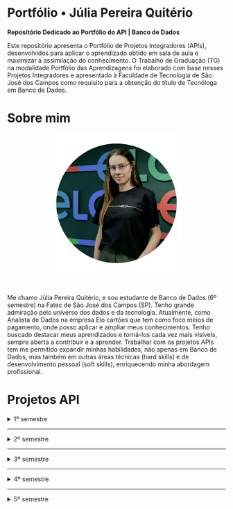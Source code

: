 # Portfólio •  Júlia Pereira Quitério

__Repositório Dedicado ao Portfólio do API | Banco de Dados__

Este repositório apresenta o Portfólio de Projetos Integradores (APIs), desenvolvidos para aplicar o aprendizado obtido em sala de aula e maximizar a assimilação do conhecimento. O Trabalho de Graduação (TG) na modalidade Portfólio das Aprendizagens foi elaborado com base nesses Projetos Integradores e apresentado à Faculdade de Tecnologia de São José dos Campos como requisito para a obtenção do título de Tecnóloga em Banco de Dados.


# Sobre mim


<p align="center"><img src="julia.png" width="300" height="320" alt="Imagem de Júlia"></p>

<br>

Me chamo Júlia Pereira Quitério, e sou estudante de Banco de Dados (6º semestre) na Fatec de São José dos Campos (SP). Tenho grande admiração pelo universo dos dados e da tecnologia. Atualmente, como Analista de Dados na empresa Elo cartões que tem como foco meios de pagamento, onde posso aplicar e ampliar meus conhecimentos. Tenho buscado destacar meus aprendizados e torná-los cada vez mais visíveis, sempre aberta a contribuir e a aprender. Trabalhar com os projetos APIs tem me permitido expandir minhas habilidades, não apenas em Banco de Dados, mas também em outras áreas técnicas (hard skills) e de desenvolvimento pessoal (soft skills), enriquecendo minha abordagem profissional.



# Projetos API


<details><summary>1º semestre</summary>


<h3> 1º semestre - 1/2022 </h3>

Parceiro Acadêmico: <a href="https://fatecsjc-prd.azurewebsites.net/">Fatec Prof. Jassen Vidal - São José dos Campos | Professor Fabiano Sabha</a>


<h4>Link do repositório:</h4>

<p align="left">
 <a href="https://github.com/juliaquiterio/GrupoCachinhos">Acesse aqui</a>
</p>

<div align="center">

<img src="mo_viagem.png" alt="Grupo Cachinhos" width="300" height="290">


</div>


<h2>Assistente Virtual de Viagens</h2>

<h3>Descrição do Projeto</h3>
Mó Viagem é uma assistente virtual feita em aplicação web desenvolvida na linguagem de programação <a href="https://www.python.org/">Python</a>, criada para auxiliar turistas a planejar roteiros de viagem. Nossa missão é mostrar aos usuários como eles podem explorar e aproveitar ao máximo as belezas de seu próprio país, muitas vezes ainda desconhecidas ou subestimadas.




<h4><li><b>Desafio Proposto</b></li></h4>
        <p align="justify">
       O professor Fabiano Sabha, que representa o nosso cliente, propôs o desafio de criar uma assistente virtual utilizando python como linguagem principal, ficando a critério do Grupo do API escoher a finalidade para tal.
        </p>




<summary><h2>Tecnologias Aplicadas</h2></summary>
<img src="https://www.tshirtgeek.com.br/wp-content/uploads/2021/03/com001.jpg" width="150" height="150">

</p>
          <a href="https://www.python.org/">Python</a>
          <p align="justify">
         O Python é uma linguagem de programação amplamente usada em aplicações da Web, desenvolvimento de software, ciência de dados e machine learning (ML).No projeto foi utilizado com um dos requisitos especificados e foi a principal linguagem para construção da aplicacão web. Abaixo tenho listadas as bibliotecas que utilizamos: </p>

<h3>Bibliotecas Python</h3>

- **SpeechRecognition**: Reconhece e interpreta fala humana.
- **PyAudio**: Interface Python para trabalhar com áudio.
- **API OpenWeather**: Acessa dados meteorológicos em tempo real.
- **Pandas**: Analisa e manipula dados.
- **Wikipédia**: Busca e recupera conteúdo da Wikipédia.
- **Requests**: Simplifica requisições HTTP.
- **Translator**: Traduz textos entre idiomas.
- **Holidays**: Informa sobre feriados em diversos países.
- **Re**: Pesquisa e manipula texto com expressões regulares.
- **Webbrowser**: Abre URLs no navegador padrão.
- **Pyttsx3**: Síntese de voz no Python.


<h2>Contribuições Pessoais</h2>


<details>
    <summary>Backend</summary>

  __Desenvolvimento do Roteiro e Curiosidades:__
   Como desenvolvedora eu pude lidar com a Tecnologia do Python , utilizando as bibliotecas da Wikipedia, PyAudio,  Re e Webbrower. Utilizei a junção dessas bibliotecas para que o Usuário pudesse saber mais sobre os roteiros das cidades onde ele buscava a partir de uma chamada HTTPS na Wikipedia como referencia. O usuário conseguia ouvir e assim ter uma gama de roteiros em que ele pudesse explorar e saber sobre curiosidades daquele local que ele estava perguntando a Assistente Virtual.

Veja abaixo um exemplo do Script:

```
#Roteiro de viagens
        elif "roteiro" in texto:
            convertFala("Qual cidade você quer conhecer")

            rec = sr.Recognizer()

            with sr.Microphone() as mic:
                print("Por favor, fale o nome da cidade para saber o roteiro de viagem: ")
                rec.adjust_for_ambient_noise(mic)
                audio = rec.listen(mic)

            roteiro = rec.recognize_google(audio, language="pt-BR")

            wikipedia.set_lang('pt')

            resposta = wikipedia.page(roteiro)
            print('Roteiro da cidade escolhida: ', roteiro)
            print('\n')
            print("Caso retorne em branco não foi encontrado o roteiro da cidade desejada.")

            conteudo = resposta.section(section_title='Turismo')
            conteudo2 = resposta.section(section_title='Cultura')

            print(conteudo)
            convertFala(conteudo)

            print("Cultura da cidade:", roteiro)
            print('\n')
            print(conteudo2)
            convertFala(conteudo2)
            # A biblioteca wikipedia RETORNA NONE para subtópicos, ainda que correspondam ao tópico 'Turismo/Cultura' (função elif/else não funciona neste caso)
            print('')
```




```
 #Curiosidades
        elif "curiosidades" or "curiosidade" in texto:
            
            convertFala("Quer conhecer qual cidade")
            rec = sr.Recognizer()

            with sr.Microphone() as mic:
                print("Por favor, fale o nome da cidade para saber as curiosidades: ")
                rec.adjust_for_ambient_noise(mic)
                audio = rec.listen(mic)

            curiosidade = rec.recognize_google(audio, language="pt-BR")
                      
            wikipedia.set_lang('pt')
            
            resposta = wikipedia.summary(curiosidade, sentences=2)
            print(resposta)
            convertFala(resposta)
            
        #Lista de Desejos
        elif "desejo" in texto:
            convertFala("Você deseja visualizar a lista ou adicionar")
            print("\n")
            print("1- Visualizar")
            print("2- Adicionar")
            print("\n")

            rec = sr.Recognizer()

            with sr.Microphone() as mic:
                print("Escolha uma opção: ")
                rec.adjust_for_ambient_noise(mic)
                audio = rec.listen(mic)

            resposta = rec.recognize_google(audio, language="pt-BR")

            if ("visualizar" in resposta):
                arquivo = open('lista.txt', 'r')
                print("----Lista de Desejos----")

                for linha in arquivo:
                    print(linha.rstrip())
                    convertFala(linha.rstrip())

                print("Para retirar um destino da lista, vá até o arquivo lista.txt e elimine o que desejar")
                convertFala("Para retirar ou alterar um destino da lista, vá até o arquivo lista.txt e elimine ou altere o que desejar")
                arquivo.close()

            elif ("adicionar" in resposta):
                from classe import listadesejo
                arquivos.append(listadesejo())
                arquivo = open('lista.txt', 'a')

                convertFala("Qual cidade você deseja visitar")
                rec = sr.Recognizer()

                with sr.Microphone() as mic:
                    print("Qual o nome da cidade: ")
                    rec.adjust_for_ambient_noise(mic)
                    audio = rec.listen(mic)

                nomecidade = rec.recognize_google(audio, language="pt-BR")

                arquivos[contador].setnomecidade(nomecidade)

                convertFala("Qual o nome do estado brasileiro")
                rec2 = sr.Recognizer()

                with sr.Microphone() as mic:
                    print("Qual o nome do estado: ")
                    rec2.adjust_for_ambient_noise(mic)
                    audio = rec2.listen(mic)

                estado = rec2.recognize_google(audio, language="pt-BR")

                arquivos[contador].setestado(estado)

                convertFala("Quais são os pontos turísticos")
                rec3 = sr.Recognizer()

                with sr.Microphone() as mic:
                    print("Quais os pontos turísticos: ")
                    rec3.adjust_for_ambient_noise(mic)
                    audio = rec3.listen(mic)

                ponto = rec3.recognize_google(audio, language="pt-BR")

                arquivos[contador].setponto(ponto)

                arquivo.write("--------------------" + "\n")
                arquivo.write("Nome da Cidade:" + arquivos[contador].getnomecidade() + "\n")
                arquivo.write("Nome do Estado:" + arquivos[contador].getestado() + "\n")
                arquivo.write("Pontos Turísticos:" + arquivos[contador].getponto() + "\n")
                arquivo.write("--------------------" + "\n")
                arquivo.close()

                print("Destino adicionado com sucesso")
                convertFala("Destino adicionado com sucesso")
            else:
                convertFala("Não entendi, poderia repetir")
```

<h2>Lições Aprendidas</h2>


<p>
Como desenvolvedora, tive a oportunidade de aprender, inicialmente, sobre o que é um Projeto Integrador na faculdade, o que contribuiu significativamente para meu desenvolvimento tanto educacional quanto profissional. Nesse processo, pude vivenciar o desenvolvimento de um projeto do zero, trabalhando em equipe, lidando com um cliente e, acima de tudo, enfrentando desafios. Aprendi novas formas de desenvolver meu raciocínio lógico e aplicar os conhecimentos adquiridos ao projeto. Além disso, atuei no Backend, utilizando bibliotecas com as quais ainda não havia trabalhado, explorando sua performance e entendendo como poderiam beneficiar o projeto.


   __- Hard Skills:__ <br>
   Python <br>
   Lógica de Programação <br>
   Metodologia Ágil | Scrum

   __- Soft Skills:__ <br>
   Organização <br>
   Proatividade <br>
   Trabalho em equipe
</p>




</details>



</details>

----

<details><summary>2º semestre</summary>


<h3> 2º semestre - 2/2022 </h3>

Parceiro Acadêmico: <a href="https://www.pro4tech.com.br/">Pro4Tech</a>


<h4>Link do repositório:</h4>

<p align="left">
 <a href="https://github.com/Codados/PRO4Jobs">Acesse aqui</a>
</p>

<div align="center">

<img src="pro4jobs.png" alt="Grupo Codados" width="300" height="290">



</div>



<h2>Pro4Jobs</h2>

<h3>Descrição do Projeto</h3>
Pro4Jobs é uma aplicação Desktop com o objetivo de gerenciar vagas de emprego, otimizar o trabalho das pessoas do setor de Recursos Humanos.



<h4><li><b>Desafio Proposto</b></li></h4>
        <p align="justify">
       O cliente da Pro4Tech nos desafiou a criar uma aplicação DeskTop para auxiliar o setor de Recursos Humanos para gerenciar as vagas de emprego da empresa.Foi usada a linguagem Java como principal para o desenvolvimento da aplicação.
        </p>




<summary><h2>Tecnologias Aplicadas</h2></summary>
<img src="java.png" width="150" height="150">


</p>
          <a href="https://www.python.org/">JAVA</a>
          <p align="justify">
         Java é uma linguagem de programação orientada a objetos, lançada em 1995, conhecida por ser multiplataforma graças à JVM. É usada em aplicativos web, móveis e sistemas corporativos, valorizada por sua segurança e robustez. No projeto foi utilizado com um dos requisitos especificados e foi a principal linguagem para construção da aplicacão web. Abaixo tenho listadas as bibliotecas que utilizamos: </p>

<img src="phpadmin.png" width="150" height="100">

<a href="https://www.phpmyadmin.net/">PHPAdmin</a>
          <p align="justify">
         PHPAdmin é uma ferramenta de administração de bancos de dados MySQL ou MariaDB baseada na web, escrita em PHP. Ela permite gerenciar facilmente bancos de dados, tabelas, colunas, registros e usuários através de uma interface amigável, sem necessidade de comandos SQL complexos. Usamos para manipular as consultas no banco de dados. </p>


<img src="mysql.png" width="150" height="150">


<a href="https://www.mysql.com/products/workbench/">MySQL Workbench</a>
          <p align="justify">
         O MySQL Workbench é uma ferramenta gráfica oficial para gerenciar bancos de dados MySQL. Ele facilita tarefas como criação de tabelas, execução de consultas, backup e modelagem de dados com diagramas ER, sendo muito usado para administrar e visualizar bancos de dados. </p>


<img src="oracle.png" width="150" height="100">


<a href="https://www.oracle.com/br/database/">Oracle</a>
          <p align="justify">
         O Oracle Database é um sistema de banco de dados robusto e escalável, projetado para gerenciar grandes volumes de dados em empresas. Ele oferece alta segurança, disponibilidade e suporte para transações complexas, sendo popular em ambientes corporativos. </p>



<h2>Contribuições Pessoais</h2>


<details>
    <summary>Backend</summary>

  __Desenvolvimento Relatório do RH:__
   Como desenvolvedora eu pude lidar com a Tecnologia de Java , onde utilizei-a para que o Usuário pudesse acessar o relatório geral das vagas de emprego.

Veja abaixo um exemplo do Script (Parcial):

```
/*
 * Click nbfs://nbhost/SystemFileSystem/Templates/Licenses/license-default.txt to change this license
 * Click nbfs://nbhost/SystemFileSystem/Templates/GUIForms/JFrame.java to edit this template
 */
package View;

import DAO.ConexaoDAO;
import java.io.File;
import java.io.FileWriter;
import java.io.PrintWriter;
import java.sql.Connection;
import java.sql.PreparedStatement;
import java.sql.ResultSet;
import java.sql.SQLException;

/**
 *
 * @author apqui
 */
public class RelatorioRH extends javax.swing.JFrame {

    Connection conn;
    PreparedStatement pstm;
    ResultSet rs;

    /**
     * Creates new form RelatorioRH
     */
    public RelatorioRH() {
        initComponents();
    }

    /**
     * This method is called from within the constructor to initialize the form.
     * WARNING: Do NOT modify this code. The content of this method is always
     * regenerated by the Form Editor.
     */
    @SuppressWarnings("unchecked")
    // <editor-fold defaultstate="collapsed" desc="Generated Code">//GEN-BEGIN:initComponents
    private void initComponents() {

        jButton3 = new javax.swing.JButton();
        Candidatos = new javax.swing.JButton();
        btnVagas = new javax.swing.JButton();
        RH = new javax.swing.JButton();
        Aprovados = new javax.swing.JButton();
        jButton1 = new javax.swing.JButton();
        jLabel2 = new javax.swing.JLabel();

        jButton3.setText("jButton3");

        setDefaultCloseOperation(javax.swing.WindowConstants.EXIT_ON_CLOSE);
        getContentPane().setLayout(new org.netbeans.lib.awtextra.AbsoluteLayout());

        Candidatos.setFont(new java.awt.Font("Arial", 1, 18)); // NOI18N
        Candidatos.setForeground(new java.awt.Color(255, 255, 255));
        Candidatos.setText("Candidatos");
        Candidatos.setBorder(null);
        Candidatos.setBorderPainted(false);
        Candidatos.setContentAreaFilled(false);
        Candidatos.addActionListener(new java.awt.event.ActionListener() {
            public void actionPerformed(java.awt.event.ActionEvent evt) {
                CandidatosActionPerformed(evt);
            }
        });
        getContentPane().add(Candidatos, new org.netbeans.lib.awtextra.AbsoluteConstraints(10, 200, 260, 40));

        btnVagas.setFont(new java.awt.Font("Arial", 1, 18)); // NOI18N
        btnVagas.setForeground(new java.awt.Color(255, 255, 255));
        btnVagas.setText("Vagas");
        btnVagas.setBorderPainted(false);
        btnVagas.setContentAreaFilled(false);
        btnVagas.addActionListener(new java.awt.event.ActionListener() {
            public void actionPerformed(java.awt.event.ActionEvent evt) {
                btnVagasActionPerformed(evt);
            }
        });
        getContentPane().add(btnVagas, new org.netbeans.lib.awtextra.AbsoluteConstraints(20, 310, 240, 50));

        RH.setFont(new java.awt.Font("Arial", 1, 18)); // NOI18N
        RH.setForeground(new java.awt.Color(255, 255, 255));
        RH.setText("RH");
        RH.setBorderPainted(false);
        RH.setContentAreaFilled(false);
        RH.addActionListener(new java.awt.event.ActionListener() {
            public void actionPerformed(java.awt.event.ActionEvent evt) {
                RHActionPerformed(evt);
            }
        });
        getContentPane().add(RH, new org.netbeans.lib.awtextra.AbsoluteConstraints(40, 370, 200, 40));

        Aprovados.setFont(new java.awt.Font("Arial", 1, 18)); // NOI18N
        Aprovados.setForeground(new java.awt.Color(255, 255, 255));
        Aprovados.setText("Aprovados");
        Aprovados.setBorderPainted(false);
        Aprovados.setContentAreaFilled(false);
        Aprovados.addActionListener(new java.awt.event.ActionListener() {
            public void actionPerformed(java.awt.event.ActionEvent evt) {
                AprovadosActionPerformed(evt);
            }
        });
        getContentPane().add(Aprovados, new org.netbeans.lib.awtextra.AbsoluteConstraints(70, 260, -1, 40));

        jButton1.setFont(new java.awt.Font("Arial", 1, 14)); // NOI18N
        jButton1.setForeground(new java.awt.Color(255, 255, 255));
        jButton1.setText("Sair");
        jButton1.setBorderPainted(false);
        jButton1.setContentAreaFilled(false);
        jButton1.addActionListener(new java.awt.event.ActionListener() {
            public void actionPerformed(java.awt.event.ActionEvent evt) {
                jButton1ActionPerformed(evt);
            }
        });
        getContentPane().add(jButton1, new org.netbeans.lib.awtextra.AbsoluteConstraints(570, 480, 130, 30));

        jLabel2.setIcon(new javax.swing.ImageIcon(getClass().getResource("/Images/tela_relat_princ.png"))); // NOI18N
        getContentPane().add(jLabel2, new org.netbeans.lib.awtextra.AbsoluteConstraints(0, -10, 730, 530));

        pack();
    }// </editor-fold>//GEN-END:initComponents

    private void CandidatosActionPerformed(java.awt.event.ActionEvent evt) {//GEN-FIRST:event_CandidatosActionPerformed
        Create_Candidato_Csv();    }//GEN-LAST:event_CandidatosActionPerformed

    private void btnVagasActionPerformed(java.awt.event.ActionEvent evt) {//GEN-FIRST:event_btnVagasActionPerformed
        // TODO add your handling code here:
        Create_Vaga_Csv();
    }//GEN-LAST:event_btnVagasActionPerformed

    private void jButton1ActionPerformed(java.awt.event.ActionEvent evt) {//GEN-FIRST:event_jButton1ActionPerformed
            // TODO add your handling code here:
        System.exit(0);
    }//GEN-LAST:event_jButton1ActionPerformed

    private void AprovadosActionPerformed(java.awt.event.ActionEvent evt) {//GEN-FIRST:event_AprovadosActionPerformed
        // TODO add your handling code here:
        Create_Aprovados_Csv();
    }//GEN-LAST:event_AprovadosActionPerformed

    private void RHActionPerformed(java.awt.event.ActionEvent evt) {//GEN-FIRST:event_RHActionPerformed
        // TODO add your handling code here:
        Create_rh_Csv();
    }//GEN-LAST:event_RHActionPerformed

```




```
 <?xml version="1.0" encoding="UTF-8" ?>

<Form version="1.3" maxVersion="1.9" type="org.netbeans.modules.form.forminfo.JFrameFormInfo">
  <NonVisualComponents>
    <Component class="javax.swing.JButton" name="jButton3">
      <Properties>
        <Property name="text" type="java.lang.String" value="jButton3"/>
      </Properties>
    </Component>
  </NonVisualComponents>
  <Properties>
    <Property name="defaultCloseOperation" type="int" value="3"/>
  </Properties>
  <SyntheticProperties>
    <SyntheticProperty name="formSizePolicy" type="int" value="1"/>
    <SyntheticProperty name="generateCenter" type="boolean" value="false"/>
  </SyntheticProperties>
  <AuxValues>
    <AuxValue name="FormSettings_autoResourcing" type="java.lang.Integer" value="0"/>
    <AuxValue name="FormSettings_autoSetComponentName" type="java.lang.Boolean" value="false"/>
    <AuxValue name="FormSettings_generateFQN" type="java.lang.Boolean" value="true"/>
    <AuxValue name="FormSettings_generateMnemonicsCode" type="java.lang.Boolean" value="false"/>
    <AuxValue name="FormSettings_i18nAutoMode" type="java.lang.Boolean" value="false"/>
    <AuxValue name="FormSettings_layoutCodeTarget" type="java.lang.Integer" value="1"/>
    <AuxValue name="FormSettings_listenerGenerationStyle" type="java.lang.Integer" value="0"/>
    <AuxValue name="FormSettings_variablesLocal" type="java.lang.Boolean" value="false"/>
    <AuxValue name="FormSettings_variablesModifier" type="java.lang.Integer" value="2"/>
    <AuxValue name="designerSize" type="java.awt.Dimension" value="-84,-19,0,5,115,114,0,18,106,97,118,97,46,97,119,116,46,68,105,109,101,110,115,105,111,110,65,-114,-39,-41,-84,95,68,20,2,0,2,73,0,6,104,101,105,103,104,116,73,0,5,119,105,100,116,104,120,112,0,0,2,6,0,0,2,-38"/>
  </AuxValues>

```

  __Organização do Readme do Projeto:__
   Como desenvolvedora eu pude organizar e ccentralizar as principais informações do projeto no Readme para que o usuário que for ler entenda as principais ideias e demais informações  importantes do projeto.

Veja abaixo um exemplo do Script (Parcial):

```
<h1 align="center"> Grupo Codados</h1>


<p align = "center">
<img width="460" height="460" src="Imagens_projeto/PRO4Jobs.gif">
</p>
<br>

## Sobre o Projeto PRO4Jobs :desktop_computer:

* PRO4Jobs é uma aplicação Desktop com o objetivo de gerenciar vagas de emprego, otimizar o trabalho das pessoas do setor de Recursos Humanos;
* O Candidato poderá vizualizar e se candidatar as vagas de emprego que o RH disponibilizará;
* Este Projeto tem como Cliente a empresa PRO4TECH;
* A aplicação tem como linguagem de programação o Java, pois foi a linguagem designada para o Segundo Semestre de Banco de Dados;
* Para registrar vagas, candidatos e o pessoal do RH, é necessário a criação de um Banco de Dados, o qual será conectado com a linguagem Java;
* Utilizando a Metodologia Scrum, a equipe pode desenvolver este Projeto com agilidade, qualidade e boa organização.
<br>

## Informações sobre o Cliente :technologist:

| Cliente | Contato |
| --- | --- |
| `Rafael Monteiro` | rafael.monteiro@pro4tech.com.br |

<br>

## Integrantes do grupo :woman_technologist: :man_technologist: : </br>
| Integrante | Função |
| --- | --- |
| `Cainan Thomas Branco Santos` | Desenvolvedor <br><p align = "center">[<img width="35" height="35" src="Imagens_projeto/link.png"></p>](https://www.linkedin.com/in/cainan-santos-70938094/ "link")|
| `Daniele de Jesus Souza` | Desenvolvedora <br><p align = "center">[<img width="35" height="35" src="Imagens_projeto/link.png"></p>](https://www.linkedin.com/in/daniele-de-jesus-souza-35859a209 "link")|
| `Felipe dos Santos Bispo` |  Desenvolvedor <br><p align = "center">[<img width="35" height="35" src="Imagens_projeto/link.png"></p>](https://www.linkedin.com/in/felipe-bispo-632104235/ "link") |
| `Guilherme Augusto Wunderlich Serapião` | Desenvolvedor <br><p align = "center">[<img width="35" height="35" src="Imagens_projeto/link.png"></p>](https://www.linkedin.com/in/guilherme-wunderlich-aa56a2228/ "link") |
| `Júlia Pereira Quitério` | Desenvolvedora <br><p align = "center">[<img width="35" height="35" src="Imagens_projeto/link.png"></p>](https://www.linkedin.com/in/j%C3%BAlia-quit%C3%A9rio-934894205/ "link") |
| `Lucas Emanoel Teixeira Engracio da Silva` |Product Owner <br><p align = "center">[<img width="35" height="35" src="Imagens_projeto/link.png"></p>](https://www.linkedin.com/in/lucas-emanoel-teixeira-engracio-da-silva-ab5611234/ "link")|
| `Marcella Yanes Borges do Amaral` | Scrum Master <br><p align = "center">[<img width="35" height="35" src="Imagens_projeto/link.png"></p>](https://www.linkedin.com/in/marcella-yanes-589371209/ "link")|
<br>
...
```

<h2>Lições Aprendidas</h2>


<p>

Como desenvolvedora, tive a oportunidade de aprender e aplicar técnicas avançadas em Java, utilizando a linguagem para criar soluções eficazes em minhas aplicações. Essa prática me permitiu aprimorar minhas habilidades e entender o valor real desses conceitos, aplicando com sucesso o que aprendi em sala de aula e elevando a qualidade dos projetos desenvolvidos.


   __- Hard Skills:__ <br>
   Java <br>
   HTML <br>
   Metodologia Ágil | Scrum

   __- Soft Skills:__ <br>
   Comunicação <br>
   Proatividade <br>
   Trabalho em equipe
</p>




</details>

</details>

----

<details><summary>3º semestre</summary>

<h3> 3º semestre - 1/2023 </h3>

Parceiro Acadêmico: <a href="https://www.domrock.net/">Dom Rock</a>


<h4>Link do repositório:</h4>

<p align="left">
 <a href="https://github.com/equipe-vox/api-3sem">Acesse aqui</a>
</p>

<div align="center">

<img src="https://lh3.googleusercontent.com/DQwTyeS8X7nOJnhzfO5WKebBPgcO2XI1jVB9SPGiEDBtoeCdW8X5F2h2MoKN4uDuH6sW0epYnlxhtKnBtjtlI2mH4Q03d4MVbg-TdA=w680" alt="Dom Rock" width="500" height="97">

</div>


<h2>Sistema de Gerenciamento de Vendas</h2>

<h3>Descrição do Projeto</h3>
Sales Vox é uma aplicação web de um Sistema de Gerenciamento de Vendas com foco em auxiliar os vendedores a terem uma visão sobre suas vendas e o administrador que poderia ter um controle geral sobre.

<h4><li><b>Desafio Proposto</b></li></h4>
        <p align="justify">
       A empresa Dom Rock lançou um desafio aos alunos do curso de Banco de Dados para que auxiliasse na resolução para um obstáculo que era acompanhar alguns KPI's através de Dashboards de um sistema  de Gerenciamento de Vendas. Como solução geramos uma aplicação WEB  com Spring Boot possibilitando que o usuário acompanhasse 
o andamento das vendas e pudesse tirar algumas respostas através do que os dados informavam.
        </p>

<details>
<summary>Tecnologias Aplicadas</summary>
<img src="https://www.digics.si/wp-content/uploads/2020/09/spring_boot_logo.png" width="300" height="150">

</p>
          <li><a href="https://spring.io/">Spring Framework</a></li>
          <p align="justify">
         Segundo <a href="https://www.treinaweb.com.br/blog/o-que-e-o-spring-boot/">TreinaWeb</a> o Spring Boot é um framework que torna fácil a criação de aplicações Spring autossuficientes e robustas, possibilitando a execução imediata. Contudo isso só é possível por conta da abordagem opinativa sobre a plataforma Spring e bibliotecas de terceiros, que permite ao desenvolvedor gastar o mínimo de tempo possível configurando o projeto, e sim codificando suas regras de negócio. Foi utilizado como o principal framework para o desenvolvimento da aplicação web e foi de grande importância para o mesmo, facilitando o processo ao longo das sprints.</p>
          <img src="https://logodownload.org/wp-content/uploads/2022/12/figma-logo-1.png" height="150">
          <li><a href="https://www.figma.com/">Figma</a></li>
          <p align="justify">
          Segundo <a href="https://www.alura.com.br/artigos/figma">Alura</a> o Figma é uma plataforma colaborativa para construção de design de interfaces e protótipos, pertencente a empresa Fima, Inc. O objetivo era o de criar uma ferramenta que trouxesse colaboração entre pessoas e times, permitindo criar um produto para as mais diversas plataformas, mantendo a acessibilidade do sistema. Foi utilizado para o desenvolvimento do Front-end podendo colaborar de forma crucial para o desenvolvimento das telas em geral do projeto.</p>
          <img src="https://logospng.org/download/react/logo-react-1024.png" height="150">
          <li><a href="https://react.dev/">React</a></li>
          <p align="justify">
          O React, também conhecido como React.js ou ReactJS, é uma biblioteca de código aberto JavaScript amplamente utilizada para construir interfaces de usuário (UI) interativas e dinâmicas. É um componente fundamental no desenvolvimento de aplicativos web modernos e é especialmente popular para a criação de interfaces de usuário de página única (Single Page Applications - SPAs), de acordo
          <a href="https://kenzie.com.br/blog/react/.">Kenzie</a>. O React foi utilizado também para o desenvolvimento em parte do Front-end assim colaborando com a parte visual utilizando bibliotecas que apoiaram no desenvolvimento dos Dashboards.</p>
          <img src="https://th.bing.com/th/id/R.55692e7a8d3fa0da6a2325630ad177d1?rik=MPH0G8OKchACqA&pid=ImgRaw&r=0" height="150">
          <li><a href="https://www.apachefriends.org/pt_br/index.html">XAMPP</a></li>
          <p align="justify">
         Segundo  <a href="https://www.techtudo.com.br/noticias/2012/02/o-que-e-xampp-e-para-que-serve.ghtml">TechTudo</a> o XAMPP é um pacote com os principais servidores de código aberto do mercado, incluindo FTP, banco de dados MySQL e Apache com suporte as linguagens PHP e Perl. Foi utilizado para acesso ao nosso banco local como um servidor local.</p>
         <img src="https://th.bing.com/th/id/R.a0d754098a11d27b496dd867e9bcb26e?rik=ktyhKrtGerv2SA&riu=http%3a%2f%2fjcpdev.com%2fwp-content%2fuploads%2f2015%2f06%2fmysql-logo_2800x2800_pixels1.png&ehk=stX862qDhFHMNl5t8sy91A9mlH6zUShTkbwH8E8cxsc%3d&risl=&pid=ImgRaw&r=0" height="150">
         <li><a href="">MySQL Workbench</a></li>
         <p align="justify">
         Segundo <a href="https://www.danielimamura.com.br/manual-completo-do-mysql-workbench/">Danieli Mamura</a> MySQL Workbench é a ferramenta oficial do MySQL. É um ambiente completo que permite além de realizar consultas, criar diagramas e trabalhar com engenharia reversa.Utilizamos para o desenvolvimento do DDL das tabelas que utilizamos em nossa aplicação.
         </p>
         </details>

<h3>Contribuições Pessoais</h3>


<details>
    <summary>Backend - Rota HTTPs Login do Vendedor</summary>

  __Desenvolvimento da Tela de Login do Vendedor:__
   Como desenvolvedora eu pude lidar com a Tecnologia do Spring Boot focada no Backend onde usamos juntamente com a Arquitetura Rest podendo criar as rotas para o Login da persona (Vendedor), onde ele poderia acessar a rota permitindo o mesmo acessar a aplicação.


Segue o link abaixo das descrições para maior visibilidade:


```
@RestController
@CrossOrigin(origins = "*")
@RequestMapping("/vendedor")
public class VendedorController {

    @Autowired
    private VendedorRepository vendedorRepository;

@PostMapping("/login")
    public ResponseEntity<?> login(@RequestBody LoginRequest loginRequest) {
        String email = loginRequest.getEmail();
        String senha = loginRequest.getSenha();

        Vendedor vendedor = vendedorRepository.findByEmailAndSenha(email, senha);
        Admin admin = adminRepository.findByEmailAndSenha(email, senha);

        if (vendedor == null && admin == null) {
            return new ResponseEntity<Vendedor>(HttpStatus.BAD_REQUEST);
        }

        if (admin != null) {
            return new ResponseEntity<Admin>(admin, HttpStatus.OK);
        }

        return new ResponseEntity<Vendedor>(vendedor, HttpStatus.OK);
    }
```


<a href=https://github.com/equipe-vox/api-3sem/tree/main/api>Acesse aqui o repositório</a>

</details>


<details>
<summary>Modelagem de dados - DDL</summary>

__Apoio ao Desenvolvimento do Banco de Dados:__
 Fui responsável por dar o apoio a modelagem de Dados tanto as etapas de DER quanto MER e o DDL. Podendo aplicar os conhecimenro adquiridos em sala de aula.

 Segue abaixo um trecho do DDL:

 ```

create database banco;
use banco;

create table administrador(
    id bigint auto_increment primary key,
    email varchar(50) not null,
    nome varchar(50) not null,
    senha text not null
);

create table vendedor(
	id bigint auto_increment primary key,
	nome varchar(50) not null,
	nome_gerencia varchar(30) not null,
	senha text not null
);

create table cliente(
    id varchar(200) not null,
    cod_cliente varchar(200) not null,
    fk_vendedor bigint null,
    nome varchar(50) not null,
    primary key(id,cod_cliente),
    foreign key (fk_vendedor) references vendedor(id)
);

```


 </details>


 <details>
    <summary>Metodologia Ágil</summary>
<p>Eu pude contribuir como Product Owner , mais conhecido como PO do nosso grupo Vox. Assim realizando o levantamento dos requisitos que mais faziam sentido. E em paralelo pude contribuir com o Back-end do projeto atuando tanto na parte do Banco de Dados, quanto no código. </br>
Sendo as atividades desempenhadas:
</p>
 
 - __Definição dos Requisitos:__ Como Product Owner eu pude fazer o Backlog do Produto que era alinhado de acordo com os requisitos prioritários do Produto seguindo a metodologia de projeto do Scrum Master, que defini seguindo o que seria de maior valor (entregável) a cada Sprint. E pude também montar o Burndown usando a ferramenta de Excel onde tinhamos uma maior visibilidade do tempo que estava percorrendo.

 Segue o link abaixo das descrições para maior visibilidade:

<a href= https://github.com/equipe-vox/api-3sem#backlog-do-produto>Backlog do Produto</a> •
<a href= https://github.com/equipe-vox/api-3sem#link-disponivel-do-burndown> Burndown do Produto</a>

</details>

<h3>Lições Aprendidas</h3>


<p>
Como Desenvolvedora pude me desenvolver em Raciocínio Lógico e aprender mais sobre Spring Boot e ver como utilizá-lo para o desenvolvimento de projetos.E além da parte do BackEnd pude me desenvolver mais focada em Banco de Dados utilizando os conhecimentos passados em sala de aula e poder aplicar para desevolver a Modelagem dos dados.


   __- Hard Skills:__ <br>
   Java (Spring Boot) <br>
   Modelagem em Banco de Dados


   __- Soft Skills:__ <br>
   Organização <br>
   Proatividade
</p>


<p>
Como Product Owner(PO) pude aprender o dia a dia de como lidar e principalmente se comunicar com o cliente, e como isso é de suma importância para o desenvolvimento de um projeto, e que a organização é um ponto  que não pode ser deixado de lado , trabalhando juntamente com o time de desenvolvedores podemos alinhar os prazos e definir os requisitos de maior valor de entrega para o Cleinte.


   __- Hard Skills:__ <br>
   Slack: Ferramenta de Auxilio para Metodologia<br>

   __- Soft Skills:__ <br>
   Organização <br>
   Gestão de Projeto <br>

</p>
</details>

----

<details><summary>4º semestre</summary>


<h3> 4º semestre - 2/2023 </h3>

Parceiro Acadêmico: <a href="https://www.jaia.software/">Jaia</a>


<h4>Link do repositório:</h4>

<p align="left">
 <a href="https://github.com/Data-Team23/Jaia">Acesse aqui</a>
</p>

<div align="center">

<img src="Jaia.png" alt="Grupo Codados" width="300" height="290">



</div>



<h2>Jaia</h2>

<h3>Descrição do Projeto</h3>
Em um cenário onde a paisagem urbana se compõe de uma mistura de edifícios modernos e históricos, a empresa Jaia, apresentou um desafio significativo. A condução de inspeções prediais estava provando ser uma tarefa morosa e suscetível a imprecisões. Diante desse cenário, a Jaia buscou soluções inovadoras para otimizar esse processo crucial. A visão estratégica da empresa contemplou o desenvolvimento de um software de inspeção predial, projetado para revolucionar a abordagem atual. 


<h4><li><b>Desafio Proposto</b></li></h4>
        <p align="justify">
       A plataforma concebida promete oferecer uma experiência intuitiva, capacitando os inspetores a documentar minuciosamente detalhes relevantes e capturar evidências visuais de forma eficaz. Adicionalmente, a geração instantânea de relatórios abastecerá a tomada de decisões embasadas. A Jaia, reconhecendo a necessidade de aprimorar a qualidade e eficiência das inspeções, direcionou seus esforços para o desenvolvimento desse software inovador. O resultado obtido transcendeu as expectativas iniciais, beneficiando não somente a empresa, mas também elevando o padrão das inspeções prediais na esfera urbana, contribuindo, assim, para uma maior segurança e excelência nas estruturas urbanas.
	   </p>




<summary><h2>Tecnologias Aplicadas</h2></summary>
<img src="java.png" width="150" height="150">


</p>
          <a href="https://www.java.com/pt-BR/">JAVA</a>
          <p align="justify">
         Java é uma linguagem de programação orientada a objetos, lançada em 1995, conhecida por ser multiplataforma graças à JVM. É usada em aplicativos web, móveis e sistemas corporativos, valorizada por sua segurança e robustez. No projeto foi utilizado com um dos requisitos especificados e foi a principal linguagem para construção da aplicacão web. Abaixo tenho listadas as bibliotecas que utilizamos: </p>

<img src="js.png" width="150" height="100">

<a href="https://www.javascript.com/">JavaScript</a>
          <p align="justify">
         JavaScript é uma linguagem de programação usada para criar páginas da web interativas. É leve, dinâmica e funciona tanto no frontend quanto no backend. É essencial no desenvolvimento web, sendo compatível com navegadores e suportando frameworks como React e Angular.

<img src="mysql.png" width="150" height="150">


<a href="https://vuejs.org/">VUE</a>
          <p align="justify">
        Vue.js é um framework JavaScript progressivo usado para construir interfaces de usuário e aplicações web dinâmicas. É leve, fácil de aprender e foca em componentes reutilizáveis, facilitando a integração com projetos existentes. Ele combina simplicidade com recursos avançados, como gerenciamento de estado e roteamento, por meio de bibliotecas adicionais.

<img src="html.png" width="150" height="100">


<p>HTML</p>
          <p align="justify">
         HTML (Hypertext Markup Language) é uma linguagem de marcação de texto que serve para criar páginas web.
		 
		 
<img src="oracle.png" width="150" height="100">


<a href="https://www.oracle.com/br/database/">Oracle</a>
          <p align="justify">
         O Oracle Database é um sistema de banco de dados robusto e escalável, projetado para gerenciar grandes volumes de dados em empresas. Ele oferece alta segurança, disponibilidade e suporte para transações complexas, sendo popular em ambientes corporativos. </p>		 
		 


<h2>Contribuições Pessoais</h2>


<details>
    <summary>Backend</summary>

  __Desenvolvimento do DDL (Modelagem de dados):__
   Como desenvolvedora eu desenvolvi a modelagem de dados em DDL para que pudessemos ter a integridade e a normalização dos dados.

Veja abaixo um exemplo do Script (Parcial):

```
create table endereco(
    id_end number(2) constraint pk_id_end primary key
    ,logradouro_end varchar(50) not null
    ,numero_end number(10) not null
    ,bairro_end varchar(50) not null
    ,cidade_end varchar(50) not null
    ,uf_end varchar(2) not null
);
create table cliente(
    cnpj_cli number(14) constraint pk_cli_cnpj primary key
    ,nome_cli varchar(100) not null
    ,telefone_cli number(14) constraint uk_cli_tel unique not null
    ,senha_cli varchar(200) not null
    ,fk_id_end number(2)
    ,constraint fk_cli_id_end foreign key(fk_id_end) references endereco(id_end)
    );
create table requisicao(
    id_req number(2) constraint pk_req_id_req primary key
    ,inspecao_req varchar(20) not null
    ,descricao_req varchar(200) not null
    ,status_req varchar(20) not null
    ,data_abertura_req date default sysdate
);
```




  __Desenvolvimento da classe de Departamento:__
   Como desenvolvedora eu desenvolvi a classe de Departamento. Foi desenvolvido em Java e separado 4 classes, sendo elas:
   
   - Departamento Service 
   - Departamento Repository
   - Departamento Controller
   -Interface: IDepartamento Service 
   

Veja abaixo um exemplo do Script (Parcial):

__Departamento Service:__

```
@Service
public class DepartamentoService implements IDepartamentoService {
    
    @Autowired
    private DepartamentoRepository departRepo;
    @Transactional
    @Override
    public Departamento novoDepartamento(Departamento departamento){
        if(departamento == null||
                departamento.getCod_depart() == null ||
                departamento.getNome_depart() == null ||
                departamento.getNome_depart().isBlank())
            throw new IllegalArgumentException("Departamento com atributos inválidos");
    Departamento departamentoNovo = departRepo.save(departamento);
    return departamentoNovo;
}
```

__Departamento Controller:__


```
@RestController
@RequestMapping(value = "/departamentos")
@CrossOrigin
public class DepartamentoController {
    @Autowired
    private IDepartamentoService service;
    @PostMapping
    public Departamento novoDepartamento(@RequestBody Departamento departamento) {
        return service.novoDepartamento(departamento);
    }
}
```

<h2>Lições Aprendidas</h2>


<p>

Como desenvolvedora, tive a oportunidade de aprender e aplicar técnicas avançadas em Java, utilizando a linguagem para criar soluções eficazes em minhas aplicações. Essa prática me permitiu aprimorar minhas habilidades e entender o valor real desses conceitos, aplicando com sucesso o que aprendi em sala de aula e elevando a qualidade dos projetos desenvolvidos.


   __- Hard Skills:__ <br>
   Java <br>
   HTML <br>
   Metodologia Ágil | Scrum

   __- Soft Skills:__ <br>
   Comunicação <br>
   Proatividade <br>
   Trabalho em equipe
</p>




</details>

</details>


----

<details><summary>5º semestre</summary>

<h3> 5º semestre - 1/2024 </h3>

Parceiro Acadêmico: <a href="https://tecsus.com.br/">Tecsus</a>


<h4>Link do repositório:</h4>

<p align="left">
 <a href="https://github.com/Data-Team23/Tecsus">Acesse aqui</a>
</p>

<div align="center">
<img src="https://tecsus.com.br/" alt="Tecsus" width="500" height="97">

</div>


<h2>Dashboards Tecsus</h2>

<h3>Descrição do Projeto</h3>
O Sistema Tecsus é um sistema de gerenciamento de dashboards.

<h4><li><b>Desafio Proposto</b></li></h4>
        <p align="justify">
        A TecSUS realiza a coleta e processamento de contas de energia, água e gás para diversas empresas dos setores do atacado e varejo. Cada conta coletada precisa ter todos os seus campos digitados e salvos em banco de dados para eventuais consultas e análises técnicas/financeiras que podem trazer ao cliente oportunidades de redução de custos e alteração de contratos. Cada unidade do cliente pode possuir vários contratos (água, energia ou gás), cada contrato pode possuir uma ou mais contas (faturas de água, energia ou gás) por mês. Todos esses contratos estão ligados a uma concessionária de abastecimento. A Tecsus possuem uma base de dados de unidades, contratos, contas e concessionárias desestruturada em arquivo texto, a empresa tem interesse em aplicar técnicas de ETL e utilizar ferramentas de visualização de dados do mercado.
        </p>

<details>
<summary>Tecnologias Aplicadas</summary>
<img src="https://www.digics.si/wp-content/uploads/2020/09/spring_boot_logo.png" width="300" height="150">

</p>
          <li><a href="https://spring.io/">Spring Framework</a></li>
          <p align="justify">
         Segundo <a href="https://www.treinaweb.com.br/blog/o-que-e-o-spring-boot/">TreinaWeb</a> o Spring Boot é um framework que torna fácil a criação de aplicações Spring autossuficientes e robustas, possibilitando a execução imediata. Contudo isso só é possível por conta da abordagem opinativa sobre a plataforma Spring e bibliotecas de terceiros, que permite ao desenvolvedor gastar o mínimo de tempo possível configurando o projeto, e sim codificando suas regras de negócio. Foi utilizado como o principal framework para o desenvolvimento da aplicação web e foi de grande importância para o mesmo, facilitando o processo ao longo das sprints.</p>
          <img src="https://logodownload.org/wp-content/uploads/2022/12/figma-logo-1.png" height="150">
          <li><a href="https://www.figma.com/">Figma</a></li>
          <p align="justify">
          Segundo <a href="https://www.alura.com.br/artigos/figma">Alura</a> o Figma é uma plataforma colaborativa para construção de design de interfaces e protótipos, pertencente a empresa Fima, Inc. O objetivo era o de criar uma ferramenta que trouxesse colaboração entre pessoas e times, permitindo criar um produto para as mais diversas plataformas, mantendo a acessibilidade do sistema. Foi utilizado para o desenvolvimento do Front-end podendo colaborar de forma crucial para o desenvolvimento das telas em geral do projeto.</p>
          <img src="https://logospng.org/download/react/logo-react-1024.png" height="150">
          <li><a href="https://react.dev/">React</a></li>
          <p align="justify">
          O React, também conhecido como React.js ou ReactJS, é uma biblioteca de código aberto JavaScript amplamente utilizada para construir interfaces de usuário (UI) interativas e dinâmicas. É um componente fundamental no desenvolvimento de aplicativos web modernos e é especialmente popular para a criação de interfaces de usuário de página única (Single Page Applications - SPAs), de acordo
          <a href="https://kenzie.com.br/blog/react/.">Kenzie</a>. O React foi utilizado também para o desenvolvimento em parte do Front-end assim colaborando com a parte visual utilizando bibliotecas que apoiaram no desenvolvimento dos Dashboards.</p>
          <img src="https://th.bing.com/th/id/R.55692e7a8d3fa0da6a2325630ad177d1?rik=MPH0G8OKchACqA&pid=ImgRaw&r=0" height="150">
          <li><a href="https://www.apachefriends.org/pt_br/index.html">XAMPP</a></li>
          <p align="justify">
         Segundo  <a href="https://www.techtudo.com.br/noticias/2012/02/o-que-e-xampp-e-para-que-serve.ghtml">TechTudo</a> o XAMPP é um pacote com os principais servidores de código aberto do mercado, incluindo FTP, banco de dados MySQL e Apache com suporte as linguagens PHP e Perl. Foi utilizado para acesso ao nosso banco local como um servidor local.</p>
         <img src="https://th.bing.com/th/id/R.a0d754098a11d27b496dd867e9bcb26e?rik=ktyhKrtGerv2SA&riu=http%3a%2f%2fjcpdev.com%2fwp-content%2fuploads%2f2015%2f06%2fmysql-logo_2800x2800_pixels1.png&ehk=stX862qDhFHMNl5t8sy91A9mlH6zUShTkbwH8E8cxsc%3d&risl=&pid=ImgRaw&r=0" height="150">
         <li><a href="">MySQL Workbench</a></li>
         <p align="justify">
         Segundo <a href="https://www.danielimamura.com.br/manual-completo-do-mysql-workbench/">Danieli Mamura</a> MySQL Workbench é a ferramenta oficial do MySQL. É um ambiente completo que permite além de realizar consultas, criar diagramas e trabalhar com engenharia reversa.Utilizamos para o desenvolvimento do DDL das tabelas que utilizamos em nossa aplicação.
         </p>
         </details>

<h3>Contribuições Pessoais</h3>


<details>
    <summary>Documentação do Readme do PBI</summary>

  __docs: Documentação do Readme do PBI:__
   

```
# Documentação | Dashboard Power BI
## Objetivo
O objetivo do Dashboard é fornecer insights sobre as contas de Água e Energia para o cliente (Tecsus), permitindo que tenham visibilidade de seus contratos e faturas. Isso possibilita tomadas de decisões mais assertivas, baseadas nos dados disponíveis.
## Fonte de Dados
As principais fontes de dados são baseadas nas quatro planilhas fornecidas pelo cliente, que já estão armazenadas em nosso banco de dados.
[...]
```


<a href=https://github.com/Data-Team23/Tecsus-backend>Acesse aqui o repositório</a>

</details>




 <details>
    <summary>Metodologia Ágil</summary>
<p>Eu pude contribuir como Desenvolvedora na parte de versionamento do Dashboard.
Sendo as atividades desempenhadas:
</p>
 

</details>

<h3>Lições Aprendidas</h3>


<p>
Como Desenvolvedora pude me desenvolver em Raciocínio Lógico e aprender mais sobre Spring Boot e ver como utilizá-lo para o desenvolvimento de projetos.E além da parte do BackEnd pude me desenvolver mais focada em Banco de Dados utilizando os conhecimentos passados em sala de aula e poder aplicar para desevolver a Modelagem dos dados.


   __- Hard Skills:__ <br>
   Java (Spring Boot) <br>
   Modelagem em Banco de Dados


   __- Soft Skills:__ <br>
   Organização <br>
   Proatividade
</p>


</details>
